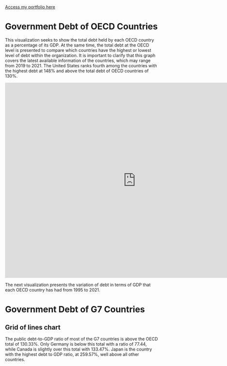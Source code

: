 [Access my portfolio here](/README.md)

# Government Debt of OECD Countries

This visualization seeks to show the total debt held by each OECD country as a percentage of its GDP. At the same time, the total debt at the OECD level is presented to compare which countries have the highest or lowest level of debt within the organization. It is important to clarify that this graph covers the latest available information of the countries, which may range from 2019 to 2021. The United States ranks fourth among the countries with the highest debt at 148% and above the total debt of OECD countries of 130%. 

<iframe src="https://data.oecd.org/chart/6Sdv" width="860" height="645" style="border: 0" mozallowfullscreen="true" webkitallowfullscreen="true" allowfullscreen="true"><a href="https://data.oecd.org/chart/6Sdv" target="_blank">OECD Chart: General government debt, Total, % of GDP, Annual, 2021</a></iframe>

The next visualization presents the variation of debt in terms of GDP that each OECD country has had from 1995 to 2021.

<div class="flourish-embed flourish-chart" data-src="visualisation/11719903"><script src="https://public.flourish.studio/resources/embed.js"></script></div>

# Government Debt of G7 Countries

## Grid of lines chart

The public debt-to-GDP ratio of most of the G7 countries is above the OECD total of 130.33%. Only Germany is below this total with a ratio of 77.44, while Canada is slightly over this total with 133.47%. Japan is the country with the highest debt to GDP ratio, at 259.57%, well above all other countries.

<div class="flourish-embed flourish-chart" data-src="visualisation/11719085"><script src="https://public.flourish.studio/resources/embed.js"></script></div>

